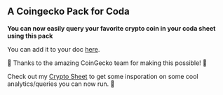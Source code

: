 ## A Coingecko Pack for Coda

****You can now easily query your favorite crypto coin in your coda sheet using this pack****

You can add it to your doc [here](https://coda.io/packs/coingecko-11746).

🙏 Thanks to the amazing CoinGecko team for making this possible! 🎉

Check out my [Crypto Sheet](https://coda.io/@niklas-benjamin-muegge/crypto) to get some insporation on some cool analytics/queries you can now run. 💪
